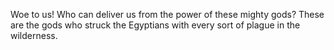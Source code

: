 Woe to us! Who can deliver us from the power of these mighty gods? These are the gods who struck the Egyptians with every sort of plague in the wilderness.
